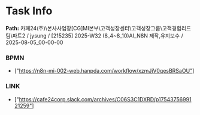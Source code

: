 # Task Info

**Path:** 카페24(주)\본사사업장\[CG]MI본부\고객성장센터\고객성장그룹\고객경험리드팀\파트2 / jysung / [215235] 2025-W32 (8_4~8_10)AI_N8N 제작,유지보수 / 2025-08-05_00-00-00

### BPMN
- ["https://n8n-mi-002-web.hanpda.com/workflow/xzmJjV0qesBRSaOU"]

### LINK
- ["https://cafe24corp.slack.com/archives/C06S3C1DXRD/p1754375699121259"]

